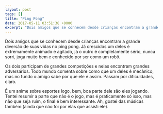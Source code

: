 ```yaml
---
layout: post
tags: []
title: "Ping Pong"
date: 2017-05-11 03:51:38 +0000
excerpt: "Dois amigos que se conhecem desde crianças encontram a grande diversão de suas vidas no ping pong. Já crescidos um deles é extremamente..."
---
```


Dois amigos que se conhecem desde crianças encontram a grande diversão de suas vidas no ping pong. Já crescidos um deles é extremamente animado e agitado, já o outro é completamente sério, nunca sorri, joga muito bem e conhecido por ser como um robô.

Os dois participam de grandes competições e nelas encontram grandes adversários. Todo mundo comenta sobre como que um deles é mecânico, mas no fundo o amigo sabe por que ele é assim. Passam por dificuldades, claro.

É um anime sobre esportes logo, bem, boa parte dele são eles jogando. Tentei resumir a parte que não é o jogo, mas é praticamente só isso, mas não que seja ruim, o final é bem interessante. Ah, gostei das músicas também (ainda que não foi por elas que assisti ele).